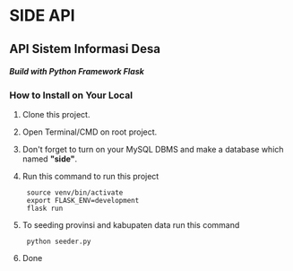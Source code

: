 # **SIDE API**

## **API Sistem Informasi Desa**
##### Build with Python Framework Flask

### How to Install on Your Local

1. Clone this project.

2. Open Terminal/CMD on root project.

3. Don't forget to turn on your MySQL DBMS and make a database which named **"side"**.

4. Run this command to run this project

        source venv/bin/activate
        export FLASK_ENV=development
        flask run

5. To seeding provinsi and kabupaten data run this command

        python seeder.py

6. Done